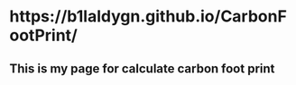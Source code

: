 <h1 position="center">https://b1laldygn.github.io/CarbonFootPrint/</h1>
<h2>This is my page for calculate carbon foot print</h2>

